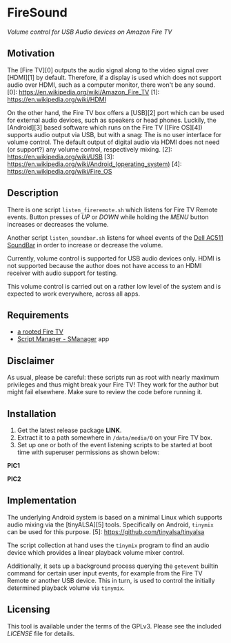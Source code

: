 # FireSound
*Volume control for USB Audio devices on Amazon Fire TV*

## Motivation

The [Fire TV][0] outputs the audio signal along to the video signal over
[HDMI][1] by default. Therefore, if a display is used which does not support
audio over HDMI, such as a computer monitor, there won't be any sound.
[0]: https://en.wikipedia.org/wiki/Amazon_Fire_TV
[1]: https://en.wikipedia.org/wiki/HDMI

On the other hand, the Fire TV box offers a [USB][2] port which can be used
for external audio devices, such as speakers or head phones. Luckily, the
[Android][3] based software which runs on the Fire TV ([Fire OS][4]) supports
audio output via USB, but with a snag: The is no user interface for volume
control.
The default output of digital audio via HDMI does not need (or support?) any
volume control, respectively mixing.
[2]: https://en.wikipedia.org/wiki/USB
[3]: https://en.wikipedia.org/wiki/Android_(operating_system)
[4]: https://en.wikipedia.org/wiki/Fire_OS

## Description

There is one script `listen_fireremote.sh` which listens for Fire TV Remote
events. Button presses of *UP* or *DOWN* while holding the *MENU* button
increases or decreases the volume.

Another script `listen_soundbar.sh` listens for wheel events of the
[Dell AC511 SoundBar][10] in order to increase or decrease the volume.

Currently, volume control is supported for USB audio devices only.
HDMI is not supported because the author does not have access to an HDMI
receiver with audio support for testing.

This volume control is carried out on a rather low level of the system and
is expected to work everywhere, across all apps.

[10]: http://accessories.dell.com/sna/productdetail.aspx?sku=318-2885

## Requirements

* [a rooted Fire TV][20]
* [Script Manager - SManager][21] app

[20]: http://www.aftvnews.com/start
[21]: https://play.google.com/store/apps/details?id=os.tools.scriptmanager

## Disclaimer

As usual, please be careful: these scripts run as root with nearly maximum
privileges and thus might break your Fire TV! They work for the author but
might fail elsewhere. Make sure to review the code before running it.

## Installation

1. Get the latest release package **LINK**.
2. Extract it to a path somewhere in `/data/media/0` on your Fire TV box.
3. Set up one or both of the event listening scripts to be started at boot
   time with superuser permissions as shown below:

**PIC1**

**PIC2**

## Implementation

The underlying Android system is based on a minimal Linux which
supports audio mixing via the [tinyALSA][5] tools.
Specifically on Android, `tinymix` can be used for this purpose.
[5]: https://github.com/tinyalsa/tinyalsa

The script collection at hand uses the `tinymix` program to find an audio
device which provides a linear playback volume mixer control.

Additionally, it sets up a background process querying the `getevent` builtin
command for certain user input events, for example from the Fire TV Remote or
another USB device.
This in turn, is used to control the initially determined playback volume via
`tinymix`.

## Licensing

This tool is available under the terms of the GPLv3.
Please see the included *LICENSE* file for details.

[//]: # ( vim: set ts=2 sts=2 sw=2 tw=0: )
